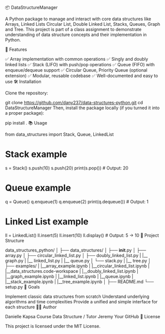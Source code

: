 📦 DataStructureManager

A Python package to manage and interact with core data structures like Arrays, Linked Lists Circular List, Double Linked List, Stacks, Queues, Graph and Tree. This project is part of a class assignment to demonstrate understanding of data structure concepts and their implementation in Python.

🚀 Features

✅ Array implementation with common operations
✅ Singly and doubly linked lists
✅ Stack (LIFO) with push/pop operations
✅ Queue (FIFO) with enqueue/dequeue support
✅ Circular Queue, Priority Queue (optional extension)
✅ Modular, reusable codebase
✅ Well-documented and easy to use
🛠️ Installation

Clone the repository:

git clone https://github.com/dany237/data-structures-python.git
cd DataStructureManager
Then, install the package locally (if you turned it into a proper package):

pip install .
📚 Usage

from data_structures import Stack, Queue, LinkedList

# Stack example
s = Stack()
s.push(10)
s.push(20)
print(s.pop())  # Output: 20

# Queue example
q = Queue()
q.enqueue(1)
q.enqueue(2)
print(q.dequeue())  # Output: 1

# Linked List example
ll = LinkedList()
ll.insert(5)
ll.insert(10)
ll.display()  # Output: 5 -> 10
📁 Project Structure

data_structures_python/
│
├── data_structures/
│   ├── __init__.py
│   ├── array.py
│   ├── circular_linked_list.py
│   ├── doubly_linked_list.py
|   |__ graph.py
|   |__ linked_list.py
|   |__ queue.py
│   └── stack.py
|   |__ tree.py
│
├── examples/
|   |__array_example.ipynb
|   |__circular_linked_list.ipynb
|   |__data_structures.code-workspace
|   |__doubly_linked_list.ipynb
|   |__graph_example.ipynb
|   |__linked_list.ipynb
|   |__queue.ipynb
|   |__stack_example.ipynb
|   |__tree_example.ipynb
│
├── README.md
└── setup.py
🎯 Goals

Implement classic data structures from scratch
Understand underlying algorithms and time complexities
Provide a unified and simple interface for each structure
👩‍💻 Author

Danielle Kapsa
Course Data Structure / Tutor Jeremy
Your GitHub
📄 License

This project is licensed under the MIT License.

